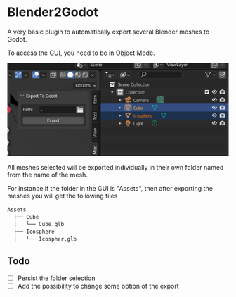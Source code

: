 # Blender2Godot
A very basic plugin to automatically export several Blender meshes to Godot.

To access the GUI, you need to be in Object Mode.

![asd](https://github.com/Perococco/Blender2Godot/blob/develop/doc/eg.png?raw=true)

All meshes selected will be exported individually in their own folder named from the name of the mesh. 

For instance if the folder in the GUI is "Assets", then after exporting the meshes you will get the following files

```bash
Assets
  ├── Cube
  │   └── Cube.glb
  ├── Icosphere
  │   └── Icospher.glb
```

## Todo

- [ ] Persist the folder selection
- [ ] Add the possibility to change some option of the export
